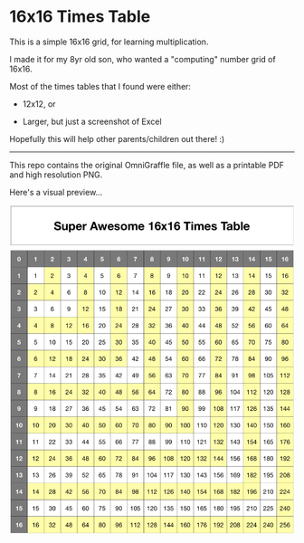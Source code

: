 # 16x16 Times Table

This is a simple 16x16 grid, for learning multiplication.

I made it for my 8yr old son, who wanted a "computing" number grid of 16x16.

Most of the times tables that I found were either:

* 12x12, or

* Larger, but just a screenshot of Excel

Hopefully this will help other parents/children out there! :)

---

This repo contains the original OmniGraffle file, as well as a printable PDF and high resolution PNG.

Here's a visual preview…

![16x16 Times Table](https://raw.githubusercontent.com/nathansmith/16x16-times-table/master/files/16x16_times_table.png)
